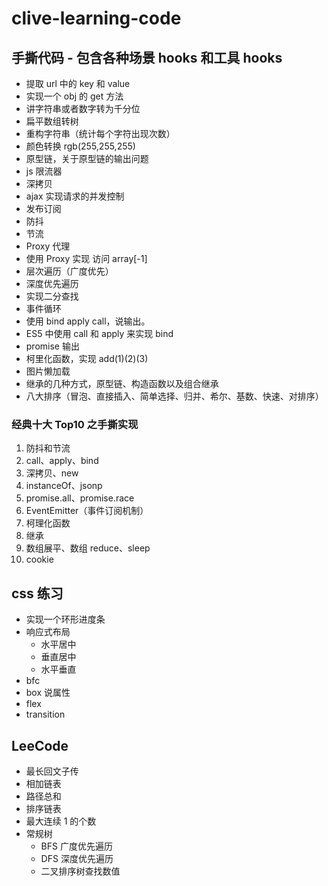 # clive-learning-code

## 手撕代码 - 包含各种场景 hooks 和工具 hooks

- 提取 url 中的 key 和 value
- 实现一个 obj 的 get 方法
- 讲字符串或者数字转为千分位
- 扁平数组转树
- 重构字符串（统计每个字符出现次数）
- 颜色转换 rgb(255,255,255)
- 原型链，关于原型链的输出问题
- js 限流器
- 深拷贝
- ajax 实现请求的并发控制
- 发布订阅
- 防抖
- 节流
- Proxy 代理
- 使用 Proxy 实现 访问 array[-1]
- 层次遍历（广度优先）
- 深度优先遍历
- 实现二分查找
- 事件循环
- 使用 bind apply call，说输出。
- ES5 中使用 call 和 apply 来实现 bind
- promise 输出
- 柯里化函数，实现 add(1)(2)(3)
- 图片懒加载
- 继承的几种方式，原型链、构造函数以及组合继承
- 八大排序（冒泡、直接插入、简单选择、归并、希尔、基数、快速、对排序）

### 经典十大 Top10 之手撕实现

1. 防抖和节流
2. call、apply、bind
3. 深拷贝、new
4. instanceOf、jsonp
5. promise.all、promise.race
6. EventEmitter（事件订阅机制）
7. 柯理化函数
8. 继承
9. 数组展平、数组 reduce、sleep
10. cookie

## css 练习

- 实现一个环形进度条
- 响应式布局
  - 水平居中
  - 垂直居中
  - 水平垂直
- bfc
- box 说属性
- flex
- transition

## LeeCode

- 最长回文子传
- 相加链表
- 路径总和
- 排序链表
- 最大连续 1 的个数
- 常规树
  - BFS 广度优先遍历
  - DFS 深度优先遍历
  - 二叉排序树查找数值
